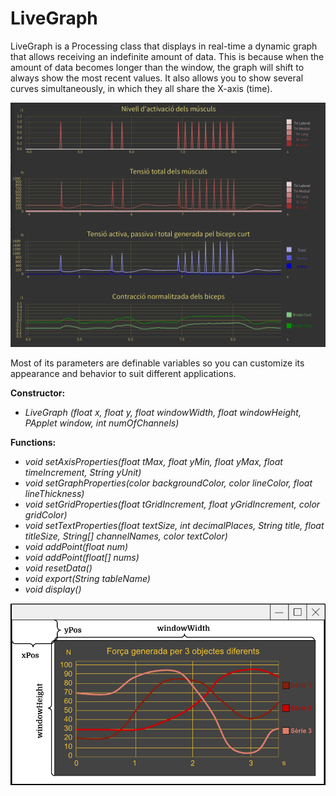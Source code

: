 # LiveGraph
LiveGraph is a Processing class that displays in real-time a dynamic graph that allows receiving an indefinite amount of data.
This is because when the amount of data becomes longer than the window, the graph will shift to always show the most recent values.
It also allows you to show several curves simultaneously, in which they all share the X-axis (time).

![](https://github.com/gubena/LiveGraph/blob/main/images/image_2023-09-08_112540403.png)


Most of its parameters are definable variables so you can customize its appearance and behavior to suit different applications.

**Constructor:**
- _LiveGraph (float x, float y, float windowWidth, float windowHeight, PApplet window, int numOfChannels)_


**Functions:**
- _void setAxisProperties(float tMax, float yMin, float yMax, float timeIncrement, String yUnit)_
- _void setGraphProperties(color backgroundColor, color lineColor, float lineThickness)_
- _void setGridProperties(float tGridIncrement, float yGridIncrement, color gridColor)_
- _void setTextProperties(float textSize, int decimalPlaces, String title, float titleSize, String[] channelNames, color textColor)_
- _void addPoint(float num)_
- _void addPoint(float[] nums)_
- _void resetData()_
- _void export(String tableName)_
- _void display()_

![](https://github.com/gubena/LiveGraph/blob/main/images/image_2023-09-08_112611164.png)
